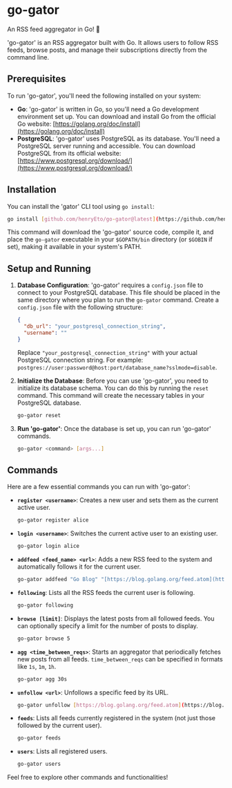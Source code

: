 # go-gator
An RSS feed aggregator in Go!  🐊

'go-gator' is an RSS aggregator built with Go. It allows users to follow RSS feeds, browse posts, and manage their subscriptions directly from the command line.

## Prerequisites

To run 'go-gator', you'll need the following installed on your system:

* **Go**: 'go-gator' is written in Go, so you'll need a Go development environment set up. You can download and install Go from the official Go website: [https://golang.org/doc/install](https://golang.org/doc/install)
* **PostgreSQL**: 'go-gator' uses PostgreSQL as its database. You'll need a PostgreSQL server running and accessible. You can download PostgreSQL from its official website: [https://www.postgresql.org/download/](https://www.postgresql.org/download/)

## Installation

You can install the 'gator' CLI tool using `go install`:

```bash
go install [github.com/henryEto/go-gator@latest](https://github.com/henryEto/go-gator@latest)
````

This command will download the 'go-gator' source code, compile it, and place the `go-gator` executable in your `$GOPATH/bin` directory (or `$GOBIN` if set), making it available in your system's PATH.

## Setup and Running

1.  **Database Configuration**:
    'go-gator' requires a `config.json` file to connect to your PostgreSQL database. This file should be placed in the same directory where you plan to run the `go-gator` command. Create a `config.json` file with the following structure:

    ```json
    {
      "db_url": "your_postgresql_connection_string",
      "username": ""
    }
    ```

    Replace `"your_postgresql_connection_string"` with your actual PostgreSQL connection string. For example: `postgres://user:password@host:port/database_name?sslmode=disable`.

2.  **Initialize the Database**:
    Before you can use 'go-gator', you need to initialize its database schema. You can do this by running the `reset` command. This command will create the necessary tables in your PostgreSQL database.

    ```bash
    go-gator reset
    ```

3.  **Run 'go-gator'**:
    Once the database is set up, you can run 'go-gator' commands.

    ```bash
    go-gator <command> [args...]
    ```

## Commands

Here are a few essential commands you can run with 'go-gator':

  * **`register <username>`**: Creates a new user and sets them as the current active user.

    ```bash
    go-gator register alice
    ```

  * **`login <username>`**: Switches the current active user to an existing user.

    ```bash
    go-gator login alice
    ```

  * **`addfeed <feed_name> <url>`**: Adds a new RSS feed to the system and automatically follows it for the current user.

    ```bash
    go-gator addfeed "Go Blog" "[https://blog.golang.org/feed.atom](https://blog.golang.org/feed.atom)"
    ```

  * **`following`**: Lists all the RSS feeds the current user is following.

    ```bash
    go-gator following
    ```

  * **`browse [limit]`**: Displays the latest posts from all followed feeds. You can optionally specify a limit for the number of posts to display.

    ```bash
    go-gator browse 5
    ```

  * **`agg <time_between_reqs>`**: Starts an aggregator that periodically fetches new posts from all feeds. `time_between_reqs` can be specified in formats like `1s`, `1m`, `1h`.

    ```bash
    go-gator agg 30s
    ```

  * **`unfollow <url>`**: Unfollows a specific feed by its URL.

    ```bash
    go-gator unfollow [https://blog.golang.org/feed.atom](https://blog.golang.org/feed.atom)
    ```

  * **`feeds`**: Lists all feeds currently registered in the system (not just those followed by the current user).

    ```bash
    go-gator feeds
    ```

  * **`users`**: Lists all registered users.

    ```bash
    go-gator users
    ```

Feel free to explore other commands and functionalities\!

```
